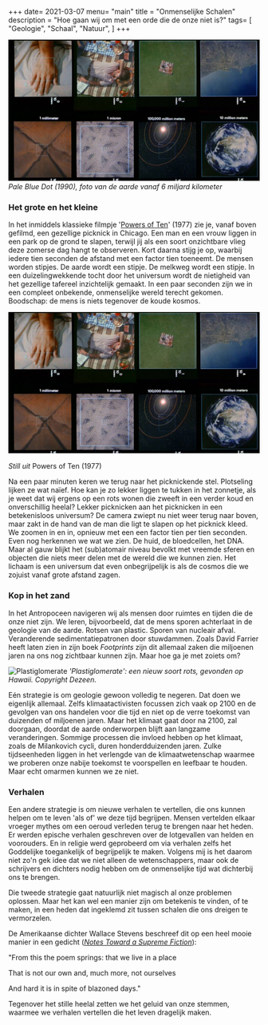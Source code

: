 +++
date= 2021-03-07
menu= "main"
title = "Onmenselijke Schalen"
description = "Hoe gaan wij om met een orde die de onze niet is?"
tags= [
    "Geologie",
    "Schaal",
    "Natuur",
]
+++

![](https://github.com/Boreque/deklos/blob/master/static/images/powersoften.jpeg?raw=true "Pale Blue Dot")
*Pale Blue Dot (1990), foto van de aarde vanaf 6 miljard kilometer*

<!--more-->

### Het grote en het kleine 

In het inmiddels klassieke filmpje '[Powers of Ten](https://www.youtube.com/watch?v=0fKBhvDjuy0)' (1977) zie je, vanaf boven gefilmd, een gezellige picknick in Chicago. Een man en een vrouw liggen in een park op de grond te slapen, terwijl jij als een soort onzichtbare vlieg deze zomerse dag hangt te observeren. Kort daarna stijg je op, waarbij iedere tien seconden de afstand met een factor tien toeneemt. De mensen worden stipjes. De aarde wordt een stipje. De melkweg wordt een stipje. In een duizelingwekkende tocht door het universum wordt de nietigheid van het gezellige tafereel inzichtelijk gemaakt. In een paar seconden zijn we in een compleet onbekende, onmenselijke wereld terecht gekomen. Boodschap: de mens is niets tegenover de koude kosmos. 

![](https://github.com/Boreque/deklos/blob/master/static/images/powersoften.jpeg?raw=true "Cailletet")

*Still uit* Powers of Ten (1977) 

Na een paar minuten keren we terug naar het picknickende stel. Plotseling lijken ze wat naïef. Hoe kan je zo lekker liggen te tukken in het zonnetje, als je weet dat wij ergens op een rots wonen die zweeft in een verder koud en onverschillig heelal? Lekker picknicken aan het picknicken in een betekenisloos universum? De camera zwiept nu niet weer terug naar boven, maar zakt in de hand van de man die ligt te slapen op het picknick kleed. We zoomen in en in, opnieuw met een een factor tien per tien seconden. Even nog herkennen we wat we zien. De huid, de bloedcellen, het DNA. Maar al gauw blijkt het (sub)atomair niveau bevolkt met vreemde sferen en objecten die niets meer delen met de wereld die we kunnen zien. Het lichaam is een universum dat even onbegrijpelijk is als de cosmos die we zojuist vanaf grote afstand zagen. 

### Kop in het zand

In het Antropoceen navigeren wij als mensen door ruimtes en tijden die de onze niet zijn. We leren, bijvoorbeeld, dat de mens sporen achterlaat in de geologie van de aarde. Rotsen van plastic. Sporen van nucleair afval. Veranderende sedimentatiepatronen door stuwdammen. Zoals David Farrier heeft laten zien in zijn boek *Footprints* zijn dit allemaal zaken die miljoenen jaren na ons nog zichtbaar kunnen zijn. Maar hoe ga je met zoiets om? 


![](https://static.dezeen.com/uploads/2019/04/plastiglomerates-kelly-jazvic_dezeen_2364_col_1.jpg "Plastiglomerate")
*'Plastiglomerate': een nieuw soort rots, gevonden op Hawaii. Copyright Dezeen.*

Eén strategie is om geologie gewoon volledig te negeren. Dat doen we eigenlijk allemaal. Zelfs klimaatactivisten focussen zich vaak op 2100 en de gevolgen van ons handelen voor die tijd en niet op de verre toekomst van duizenden of miljoenen jaren. Maar het klimaat gaat door na 2100, zal doorgaan, doordat de aarde onderworpen blijft aan langzame veranderingen. Sommige processen die invloed hebben op het klimaat, zoals de Milankovich cycli, duren honderdduizenden jaren. Zulke tijdseenheden liggen in het verlengde van de klimaatwetenschap waarmee we proberen onze nabije toekomst te voorspellen en leefbaar te houden. Maar echt omarmen kunnen we ze niet. 

### Verhalen

Een andere strategie is om nieuwe verhalen te vertellen, die ons kunnen helpen om te leven 'als of' we deze tijd begrijpen. Mensen vertelden elkaar vroeger mythes om een oeroud verleden terug te brengen naar het heden. Er werden epische verhalen geschreven over de lotgevallen van helden en voorouders. En in religie werd geprobeerd om via verhalen zelfs het Goddelijke toegankelijk of begrijpelijk te maken. Volgens mij is het daarom niet zo'n gek idee dat we niet alleen de wetenschappers, maar ook de schrijvers en dichters nodig hebben om de onmenselijke tijd wat dichterbij ons te brengen.

Die tweede strategie gaat natuurlijk niet magisch al onze problemen oplossen. Maar het kan wel een manier zijn om betekenis te vinden, of te maken, in een heden dat ingeklemd zit tussen schalen die ons dreigen te vermorzelen. 

De Amerikaanse dichter Wallace Stevens beschreef dit op een heel mooie manier in een gedicht ([*Notes Toward a Supreme Fiction*](https://genius.com/Wallace-stevens-notes-toward-a-supreme-fiction-annotated)):

"From this the poem springs: that we live in a place

That is not our own and, much more, not ourselves

And hard it is in spite of blazoned days."

Tegenover het stille heelal zetten we het geluid van onze stemmen, waarmee we verhalen vertellen die het leven dragelijk maken. 
